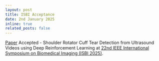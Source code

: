 ```yaml
---
layout: post
title: ISBI Acceptance
date: 2nd January 2025
inline: true
related_posts: false
---
```


<a href="https://drive.google.com/file/d/1guX1tbTCOqmjM6H8viNzDwICTt2oJKuk/view?usp=sharing">Paper</a> Accepted - Shoulder Rotator Cuff Tear Detection from Ultrasound Videos using Deep Reinforcement Learning at <a href="https://biomedicalimaging.org/2025/">22nd IEEE International Symposium on Biomedical Imaging (ISBI 2025)</a>.
